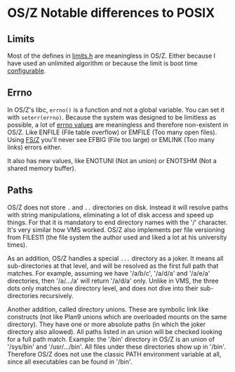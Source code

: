 OS/Z Notable differences to POSIX
=================================

Limits
------

Most of the defines in [limits.h](https://github.com/bztsrc/osz/blob/master/etc/include/limits.h) are meaningless in OS/Z.
Either because I have used an unlimited algorithm or because the limit is boot time [configurable](https://github.com/bztsrc/osz/blob/master/docs/bootopts.md).

Errno
-----

In OS/Z's libc, `errno()` is a function and not a global variable. You can set it with `seterr(errno)`. Because
the system was designed to be limitless as possible, a lot of [errno values](https://github.com/bztsrc/osz/blob/master/etc/include/errno.h)
are meaningless and therefore non-existent in OS/Z. Like ENFILE (File table overflow) or EMFILE (Too many open files). Using [FS/Z](https://github.com/bztsrc/osz/blob/master/docs/fs.md) you'll
never see EFBIG (File too large) or EMLINK (Too many links) errors either.

It also has new values, like ENOTUNI (Not an union) or ENOTSHM (Not a shared memory buffer).

Paths
-----

OS/Z does not store `.` and `..` directories on disk. Instead it will resolve paths with string manipulations, eliminating a
lot of disk access and speed up things. For that it is mandatory to end directory names with the '/' character. It's very
similar how VMS worked. OS/Z also implements per file versioning from FILES11 (the file system the author used and liked a lot
at his university times).

As an addition, OS/Z handles a special `...` directory as a joker. It means all sub-directories at that level, and will be
resolved as the first full path that matches. For example, assuming we have '/a/b/c', '/a/d/a' and '/a/e/a' directories, then
'/a/.../a' will return '/a/d/a' only. Unlike in VMS, the three dots only matches one directory level, and does not dive into
their sub-directories recursively.

Another addition, called directory unions. These are symbolic link like constructs (not like Plan9 unions which are overloaded
mounts on the same directory). They have one or more absolute paths (in which the joker directory also allowed). All paths listed
in an union will be checked looking for a full path match. Example: the '/bin' directory in OS/Z is an union of '/sys/bin' and
'/usr/.../bin'. All files under these directories show up in '/bin'. Therefore OS/Z does not use the classic PATH environment
variable at all, since all executables can be found in '/bin'.

